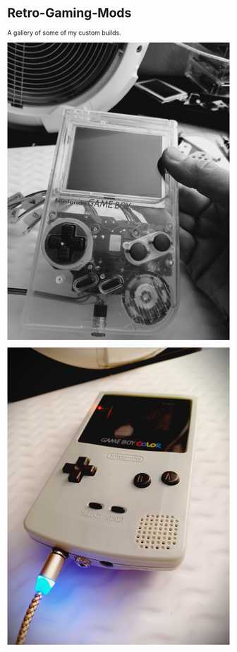 # Retro-Gaming-Mods
A gallery of some of my custom builds. 

![](https://github.com/wint3rmuted/Custom-Builds/blob/main/DMG-103/Resized_Resized_20211030_143811(2).jpeg)

![](https://github.com/wint3rmuted/Custom-Builds/blob/main/GBC/GBC-led-magnetic-charger.jpeg)

